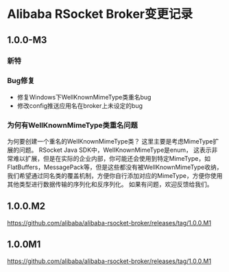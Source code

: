 Alibaba RSocket Broker变更记录
==========================

## 1.0.0-M3

### 新特


### Bug修复

* 修复Windows下WellKnownMimeType类重名bug
* 修改config推送应用名在broker上未设定的bug

### 为何有WellKnownMimeType类重名问题

为何要创建一个重名的WellKnownMimeType类？ 这里主要是考虑MimeType扩展的问题。 RSocket Java SDK中，WellKnownMimeType是enum，
这表示非常难以扩展，但是在实际的企业内部，你可能还会使用到特定MimeType，如FlatBuffers，MessagePack等，但是这些都没有被WellKnownMimeType收纳，
我们希望通过同名类的覆盖机制，方便你自行添加对应的MimeType，方便你使用其他类型进行数据传输的序列化和反序列化。 如果有问题，欢迎反馈给我们。

## 1.0.0.M2

https://github.com/alibaba/alibaba-rsocket-broker/releases/tag/1.0.0.M1

## 1.0.0M1

https://github.com/alibaba/alibaba-rsocket-broker/releases/tag/1.0.0.M1